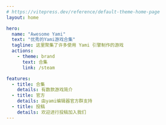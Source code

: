 ```yaml
---
# https://vitepress.dev/reference/default-theme-home-page
layout: home

hero:
  name: "Awesome Yami"
  text: "优秀的Yami游戏合集"
  tagline: 这里聚集了许多使用 Yami 引擎制作的游戏
  actions:
    - theme: brand
      text: 合集
      link: /steam

features:
  - title: 合集
    details: 有数款游戏简介
  - title: 官方
    details: 由yami编辑器官方群支持
  - title: 投稿
    details: 欢迎进行投稿加入我们
---
```


<script setup>
import accessList from "../src/access.json"
import { VPTeamMembers } from 'vitepress/theme'

const games = accessList.slice(0,6).map(v=>({
    avatar: `https://shared.cloudflare.steamstatic.com/store_item_assets/steam/apps/${v.id}/header_schinese.jpg?t=${Date.now()}`,
    name: v.name,
    title: 'Games',
    links: [
      { icon: 'steam', link: `https://store.steampowered.com/app/${v.id}/_/` },
    ]
  }))
</script>

<p>
<el-statistic title="当前已收录游戏" :value="accessList.length" />
</p>
<VPTeamMembers size="small" :members="games" />
